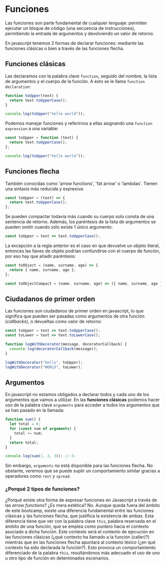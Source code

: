 # Funciones

Las funciones son parte fundamental de cualquier lenguaje: permiten ejecutar un bloque de código (una secuencia de instrucciones), permitiendo la entrada de argumentos y devolviendo un valor de retorno.

En javascript tenemos 2 formas de declarar funciones: mediante las funciones clásicas o bien a través de las funciones flecha.

## Funciones clásicas

Las declaramos con la palabra clave `function`, seguido del nombre, la lista de argumentos y el cuerpo de la función. A esto se le llama `function declaration`:

```js
function toUpper(text) {
  return text.toUpperCase();
}

console.log(toUpper("hello world"));
```

Podemos manejar funciones y referirnos a ellas asignando una `function expression` a una variable:

```js
const toUpper = function (text) {
  return text.toUpperCase();
};

console.log(toUpper("hello world"));
```

## Funciones flecha

También conocidas como 'arrow functions', 'fat arrow' o 'lambdas'. Tienen una sintaxis más reducida y expresiva:

<!-- prettier-ignore -->
```js
const toUpper = (text) => {
  return text.toUpperCase();
};
```

Se pueden compactar todavía más cuando su cuerpo solo consta de una sentencia de retorno. Además, los paréntesis de la lista de argumentos se pueden omitir cuando sólo existe 1 único argumento:

```js
const toUpper = text => text.toUpperCase();
```

La excepción a la regla anterior es el caso en que devuelve un objeto literal, entonces las llaves de objeto podrían confundirse con el cuerpo de función, por eso hay que añadir paréntesis:

```js
const toObject = (name, surname, age) => {
  return { name, surname, age };
};

const toObjectCompact = (name, surname, age) => ({ name, surname, age });
```

## Ciudadanos de primer orden

Las funciones son ciudadanos de primer orden en javascript, lo que significa que pueden ser pasadas como argumentos de otra función (_callbacks_), o devueltas como valor de retorno:

```js
const toUpper = text => text.toUpperCase();
const toLower = text => text.toLowerCase();

function logWithDecorator(message, decoratorCallback) {
  console.log(decoratorCallback(message));
}

logWithDecorator("hello", toUpper);
logWithDecorator("WORLD", toLower);
```

## Argumentos

En javascript no estamos obligados a declarar todos y cada uno de los argumentos que vamos a utilizar. En las **funciones clásicas** podemos hacer uso de la palabra clave `arguments` para acceder a todos los argumentos que se han pasado en la llamada:

```js
function sum() {
  let total = 0;
  for (const num of arguments) {
    total += num;
  }
  return total;
}

console.log(sum(1, 2, 3)); // 6;
```

Sin embargo, `arguments` no está disponible para las funciones flecha. No obstante, veremos que se puede suplir un comportamiento similar gracias a operadores como `rest` y `spread`.

### ¿Porqué 2 tipos de funciones?

¿Porqué existe otra forma de expresar funciones en Javascript a través de las _arrow functions_? ¿Es mera estética? No. Aunque queda fuera del ámbito de este bootcamp, existe una diferencia fundamental entre las funciones clásicas y las funciones flecha, que justifica la existencia de ambas. Esta diferencia tiene que ver con la palabra clave `this`, palabra reservada en el ámbito de una función, que se emplea como puntero hacia el contexto asociado a dicha función. Este contexto será el contexto de ejecución en las funciones clásicas (¿qué contexto ha llamado a la función (caller)?) mientras que en las funciones flecha apuntará al contexto léxico (¿en qué contexto ha sido declarada la función?). Esto provoca un comportamiento diferenciado de la palabra `this`, resultándonos más adecuado el uso de uno u otro tipo de función en determinados escenarios.
